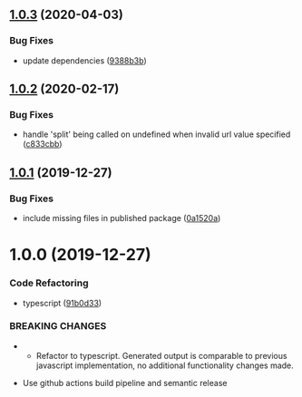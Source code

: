 ## [1.0.3](https://github.com/techinity/url-parameter-append/compare/v1.0.2...v1.0.3) (2020-04-03)


### Bug Fixes

* update dependencies ([9388b3b](https://github.com/techinity/url-parameter-append/commit/9388b3bd7b1b720f3f2cd64858f11bfa5b1c3d4e))

## [1.0.2](https://github.com/techinity/url-parameter-append/compare/v1.0.1...v1.0.2) (2020-02-17)


### Bug Fixes

* handle 'split' being called on undefined when invalid url value specified ([c833cbb](https://github.com/techinity/url-parameter-append/commit/c833cbbc815278b4ae292064f5bf0d473c89cb56))

## [1.0.1](https://github.com/techinity/url-parameter-append/compare/v1.0.0...v1.0.1) (2019-12-27)


### Bug Fixes

* include missing files in published package ([0a1520a](https://github.com/techinity/url-parameter-append/commit/0a1520aac4dfe7d7911450352802a0310c49726a))

# 1.0.0 (2019-12-27)


### Code Refactoring

* typescript ([91b0d33](https://github.com/techinity/url-parameter-append/commit/91b0d332f9ed5d650d23b59de1a9a47b3f30188f))


### BREAKING CHANGES

* - Refactor to typescript. Generated output is comparable to previous javascript implementation, no additional functionality changes made.
- Use github actions build pipeline and semantic release
